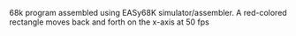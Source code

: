 68k program assembled using EASy68K simulator/assembler.
A red-colored rectangle moves back and forth on the x-axis at 50 fps
